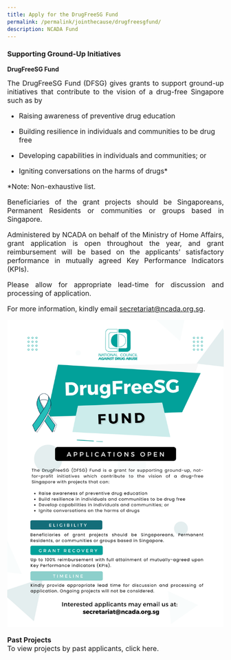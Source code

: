 ```yaml
---
title: Apply for the DrugFreeSG Fund
permalink: /permalink/jointhecause/drugfreesgfund/
description: NCADA Fund
---
```




### Supporting Ground-Up Initiatives

<b>DrugFreeSG Fund</b>
	
<font size="3"><p align=justify> The DrugFreeSG Fund (DFSG) gives grants to support ground-up initiatives that contribute to the vision of a drug-free Singapore such as by
	
* Raising awareness of preventive drug education
* Building resilience in individuals and communities to be drug free
* Developing capabilities in individuals and communities; or
* Igniting conversations on the harms of drugs* 

	</p>
	
*Note: Non-exhaustive list.
	
<p align=justify> Beneficiaries of the grant projects should be Singaporeans, Permanent Residents or communities or groups based in Singapore. </p>

<p align=justify> Administered by NCADA on behalf of the Ministry of Home Affairs, grant application is open throughout the year, and grant reimbursement will be based on the applicants’ satisfactory performance in mutually agreed Key Performance Indicators (KPIs). </p>
	

<p align=justify>Please allow for appropriate lead-time for discussion and processing of application. 
	
For more information, kindly email 
	secretariat@ncada.org.sg. </p> 
	
![](/images/DFSG%20E-Poster%20(2022).png)
	
**Past Projects**
<br>To view projects by past applicants, click here.